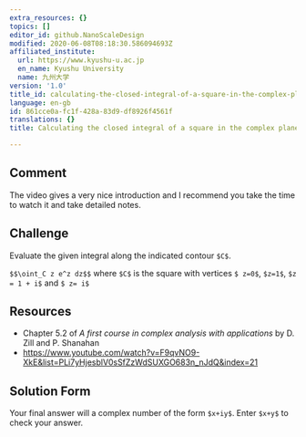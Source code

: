 ```yaml
---
extra_resources: {}
topics: []
editor_id: github.NanoScaleDesign
modified: 2020-06-08T08:18:30.586094693Z
affiliated_institute:
  url: https://www.kyushu-u.ac.jp
  en_name: Kyushu University
  name: 九州大学
version: '1.0'
title_id: calculating-the-closed-integral-of-a-square-in-the-complex-plane
language: en-gb
id: 861cce0a-fc1f-428a-83d9-df8926f4561f
translations: {}
title: Calculating the closed integral of a square in the complex plane

---
```


## Comment
The video gives a very nice introduction and I recommend you take the time to watch it and take detailed notes.

## Challenge
Evaluate the given integral along the indicated contour `$C$`.

`$$\oint_C z e^z dz$$` where `$C$` is the square with vertices `$ z=0$`, `$z=1$`, `$z = 1 + i$` and `$ z= i$`

## Resources
- Chapter 5.2 of *A first course in complex analysis with applications* by D. Zill and P. Shanahan
- https://www.youtube.com/watch?v=F9qvNO9-XkE&list=PLi7yHjesblV0sSfZzWdSUXGO683n_nJdQ&index=21

## Solution Form
Your final answer will a complex number of the form `$x+iy$`. Enter `$x+y$` to check your answer.